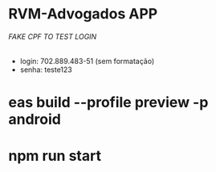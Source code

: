 # RVM-Advogados APP

###### FAKE CPF TO TEST LOGIN

- login: 702.889.483-51 (sem formatação)
- senha: teste123

#  eas build --profile preview -p android
# npm run start